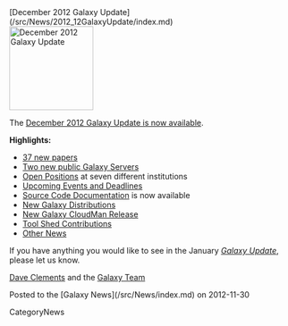 <div class='newsItemHeader'>[December 2012 Galaxy Update](/src/News/2012_12GalaxyUpdate/index.md)</div>

<div class='right'><a href='/src/GalaxyUpdates/2012_12/index.md'><img src="/src/Images/Logos/GalaxyUpdate200.png" alt="December 2012 Galaxy Update" width=150 /></a></div>

The [December 2012 Galaxy Update is now available](/src/GalaxyUpdates/2012_12/index.md). 

**Highlights:**

* [37 new papers](/src/GalaxyUpdates/2012_12/index.md#new-papers)
* [Two new public Galaxy Servers](/src/GalaxyUpdates/2012_12/index.md#new-public-galaxy-servers)
* [Open Positions](/src/GalaxyUpdates/2012_12/index.md#whos-hiring) at seven different institutions
* [Upcoming Events and Deadlines](/src/GalaxyUpdates/2012_12/index.md#upcoming-events-and-deadlines)
* [Source Code Documentation](/src/GalaxyUpdates/2012_12/index.md#source-code-documentation) is now available
* [New Galaxy Distributions](/src/GalaxyUpdates/2012_12/index.md#new-galaxy-distributions)
* [New Galaxy CloudMan Release](/src/GalaxyUpdates/2012_12/index.md#new-galaxy-cloudman-release)
* [Tool Shed Contributions](/src/GalaxyUpdates/2012_12/index.md#tool-shed-contributions)
* [Other News](/src/GalaxyUpdates/2012_12/index.md#other-news)

If you have anything you would like to see in the January *[Galaxy Update](/src/GalaxyUpdates/index.md)*, please let us know.

[Dave Clements](/src/DaveClements/index.md) and the [Galaxy Team](/src/GalaxyTeam/index.md)

<div class='newsItemFooter'>Posted to the [Galaxy News](/src/News/index.md) on 2012-11-30</div>

CategoryNews
